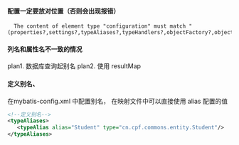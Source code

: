 #### 配置一定要放对位置（否则会出现报错）
      The content of element type "configuration" must match "(properties?,settings?,typeAliases?,typeHandlers?,objectFactory?,objectWrapperFactory?,reflectorFactory?,plugins?,environments?,databaseIdProvider?,mappers?)".

#### 列名和属性名不一致的情况

   plan1. 数据库查询起别名
   plan2. 使用 resultMap


#### 定义别名、
   在mybatis-config.xml 中配置别名， 在映射文件中可以直接使用 alias 配置的值
   ```XML
   <!--定义别名-->
   <typeAliases>
      <typeAlias alias="Student" type="cn.cpf.commons.entity.Student"/>
   </typeAliases>
   ```
####
